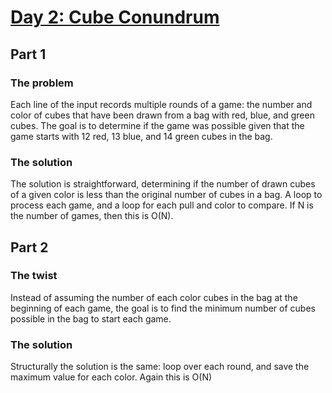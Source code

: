 # [Day 2: Cube Conundrum](https://adventofcode.com/2023/day/2)

## Part 1

### The problem
Each line of the input records multiple rounds of a game: the number and color
of cubes that have been drawn from a bag with red, blue, and green cubes.
The goal is to determine if the game was possible given that the game starts with
12 red, 13 blue, and 14 green cubes in the bag.

### The solution
The solution is straightforward, determining if the number of drawn cubes of
a given color is less than the original number of cubes in a bag.
A loop to process each game, and a loop for each pull and color to compare.
If N is the number of games, then this is O(N).

## Part 2

### The twist
Instead of assuming the number of each color cubes in the bag at the beginning of
each game, the goal is to find the minimum number of cubes possible in the bag to
start each game.

### The solution
Structurally the solution is the same: loop over each round, and save the maximum
value for each color.
Again this is O(N)
